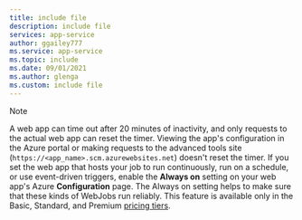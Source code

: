 ```yaml
---
title: include file
description: include file
services: app-service
author: ggailey777
ms.service: app-service
ms.topic: include
ms.date: 09/01/2021
ms.author: glenga
ms.custom: include file
---
```


> [!NOTE]
> A web app can time out after 20 minutes of inactivity, and only requests to the actual web app can reset the timer. Viewing the app's configuration in the Azure portal or making requests to the advanced tools site (`https://<app_name>.scm.azurewebsites.net`) doesn't reset the timer. If you set the web app that hosts your job to run continuously, run on a schedule, or use event-driven triggers, enable the **Always on** setting on your web app's Azure **Configuration** page. The Always on setting helps to make sure that these kinds of WebJobs run reliably. This feature is available only in the Basic, Standard, and Premium [pricing tiers](https://azure.microsoft.com/pricing/details/app-service/?ref=microsoft.com&utm_source=microsoft.com&utm_medium=docs&utm_campaign=visualstudio).
